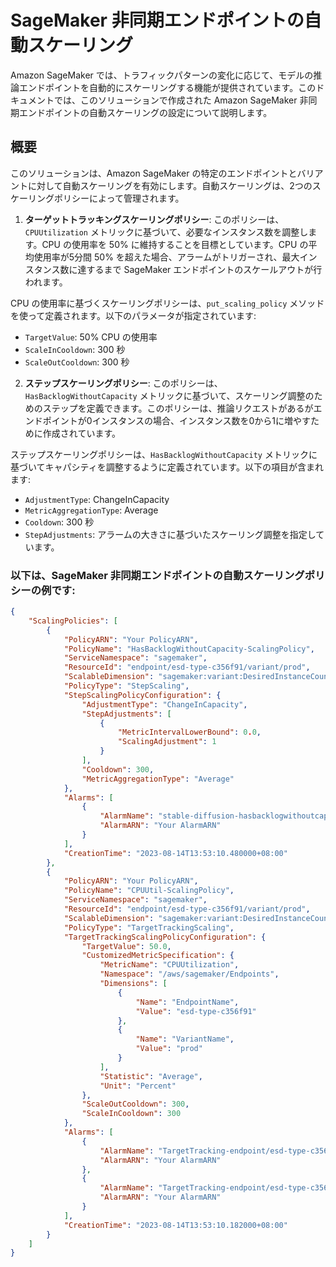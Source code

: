 
# SageMaker 非同期エンドポイントの自動スケーリング

Amazon SageMaker では、トラフィックパターンの変化に応じて、モデルの推論エンドポイントを自動的にスケーリングする機能が提供されています。このドキュメントでは、このソリューションで作成された Amazon SageMaker 非同期エンドポイントの自動スケーリングの設定について説明します。

## 概要

このソリューションは、Amazon SageMaker の特定のエンドポイントとバリアントに対して自動スケーリングを有効にします。自動スケーリングは、2つのスケーリングポリシーによって管理されます。

1. **ターゲットトラッキングスケーリングポリシー**: このポリシーは、`CPUUtilization` メトリックに基づいて、必要なインスタンス数を調整します。CPU の使用率を 50% に維持することを目標としています。CPU の平均使用率が5分間 50% を超えた場合、アラームがトリガーされ、最大インスタンス数に達するまで SageMaker エンドポイントのスケールアウトが行われます。

CPU の使用率に基づくスケーリングポリシーは、`put_scaling_policy` メソッドを使って定義されます。以下のパラメータが指定されています:
- `TargetValue`: 50% CPU の使用率
- `ScaleInCooldown`: 300 秒
- `ScaleOutCooldown`: 300 秒

2. **ステップスケーリングポリシー**: このポリシーは、`HasBacklogWithoutCapacity` メトリックに基づいて、スケーリング調整のためのステップを定義できます。このポリシーは、推論リクエストがあるがエンドポイントが0インスタンスの場合、インスタンス数を0から1に増やすために作成されています。

ステップスケーリングポリシーは、`HasBacklogWithoutCapacity` メトリックに基づいてキャパシティを調整するように定義されています。以下の項目が含まれます:
- `AdjustmentType`: ChangeInCapacity 
- `MetricAggregationType`: Average 
- `Cooldown`: 300 秒
- `StepAdjustments`: アラームの大きさに基づいたスケーリング調整を指定しています。

### 以下は、SageMaker 非同期エンドポイントの自動スケーリングポリシーの例です:

```json
{
    "ScalingPolicies": [
        {
            "PolicyARN": "Your PolicyARN",
            "PolicyName": "HasBacklogWithoutCapacity-ScalingPolicy",
            "ServiceNamespace": "sagemaker",
            "ResourceId": "endpoint/esd-type-c356f91/variant/prod",
            "ScalableDimension": "sagemaker:variant:DesiredInstanceCount",
            "PolicyType": "StepScaling",
            "StepScalingPolicyConfiguration": {
                "AdjustmentType": "ChangeInCapacity",
                "StepAdjustments": [
                    {
                        "MetricIntervalLowerBound": 0.0,
                        "ScalingAdjustment": 1
                    }
                ],
                "Cooldown": 300,
                "MetricAggregationType": "Average"
            },
            "Alarms": [
                {
                    "AlarmName": "stable-diffusion-hasbacklogwithoutcapacity-alarm",
                    "AlarmARN": "Your AlarmARN"
                }
            ],
            "CreationTime": "2023-08-14T13:53:10.480000+08:00"
        },
        {
            "PolicyARN": "Your PolicyARN",
            "PolicyName": "CPUUtil-ScalingPolicy",
            "ServiceNamespace": "sagemaker",
            "ResourceId": "endpoint/esd-type-c356f91/variant/prod",
            "ScalableDimension": "sagemaker:variant:DesiredInstanceCount",
            "PolicyType": "TargetTrackingScaling",
            "TargetTrackingScalingPolicyConfiguration": {
                "TargetValue": 50.0,
                "CustomizedMetricSpecification": {
                    "MetricName": "CPUUtilization",
                    "Namespace": "/aws/sagemaker/Endpoints",
                    "Dimensions": [
                        {
                            "Name": "EndpointName",
                            "Value": "esd-type-c356f91"
                        },
                        {
                            "Name": "VariantName",
                            "Value": "prod"
                        }
                    ],
                    "Statistic": "Average",
                    "Unit": "Percent"
                },
                "ScaleOutCooldown": 300,
                "ScaleInCooldown": 300
            },
            "Alarms": [
                {
                    "AlarmName": "TargetTracking-endpoint/esd-type-c356f91/variant/prod-AlarmHigh-c915b303-9048-40b2-99a7-f5b7e49ab7c4",
                    "AlarmARN": "Your AlarmARN"
                },
                {
                    "AlarmName": "TargetTracking-endpoint/esd-type-c356f91/variant/prod-AlarmLow-2fd61f99-c2e5-4ac6-9722-54030c3f0216",
                    "AlarmARN": "Your AlarmARN"
                }
            ],
            "CreationTime": "2023-08-14T13:53:10.182000+08:00"
        }
    ]
}
```

